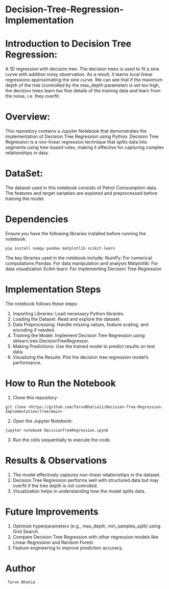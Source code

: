 # Decision-Tree-Regression-Implementation

# Introduction to Decision Tree Regression:
  A 1D regression with decision tree.
  The decision trees is used to fit a sine curve with addition noisy observation. As a result, it learns local linear regressions approximating the sine curve.
  We can see that if the maximum depth of the tree (controlled by the max_depth parameter) is set too high, the decision trees learn too fine details of the training data and learn from the noise, i.e. they overfit.

# Overview:
  This repository contains a Jupyter Notebook that demonstrates the implementation of Decision Tree Regression using Python. Decision Tree Regression is a non-linear regression technique that splits data into segments using tree-based rules, making it effective for capturing complex relationships in data.

# DataSet:
  The dataset used in this notebook consists of Petrol Comsumption data. The features and target variables are explored and preprocessed before training the model.

# Dependencies

  Ensure you have the following libraries installed before running the notebook:
  
    pip install numpy pandas matplotlib scikit-learn

  The key libraries used in the notebook include:
  NumPy: For numerical computations
  Pandas: For data manipulation and analysis
  Matplotlib: For data visualization
  Scikit-learn: For implementing Decision Tree Regression

# Implementation Steps

  The notebook follows these steps:

  1. Importing Libraries: Load necessary Python libraries.
  2. Loading the Dataset: Read and explore the dataset.
  3. Data Preprocessing: Handle missing values, feature scaling, and encoding if needed.
  4. Training the Model: Implement Decision Tree Regression using sklearn.tree.DecisionTreeRegressor.
  5. Making Predictions: Use the trained model to predict results on test data.
  6. Visualizing the Results: Plot the decision tree regression model’s performance.

# How to Run the Notebook

  1. Clone this repository:

    git clone <https://github.com/TarunBhatia11/Decision-Tree-Regression-Implementation/tree/main>

  2. Open the Jupyter Notebook:

    jupyter notebook DecisionTreeRegression.ipynb

  3. Run the cells sequentially to execute the code.

# Results & Observations

  1. The model effectively captures non-linear relationships in the dataset.
  2. Decision Tree Regression performs well with structured data but may overfit if the tree depth is not controlled.
  3. Visualization helps in understanding how the model splits data.

# Future Improvements

  1. Optimize hyperparameters (e.g., max_depth, min_samples_split) using Grid Search.
  2. Compare Decision Tree Regression with other regression models like Linear Regression and Random Forest.
  3. Feature engineering to improve prediction accuracy.

# Author
     Tarun Bhatia

